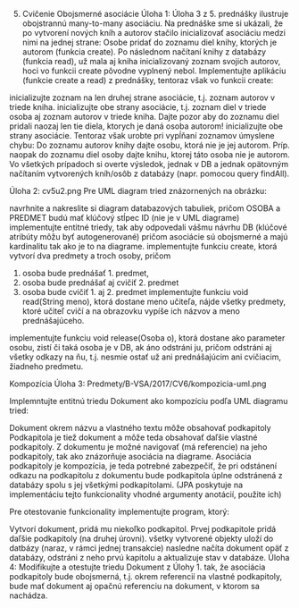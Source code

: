 5. Cvičenie
Obojsmerné asociácie
Úloha 1:
Úloha 3 z 5. prednášky ilustruje obojstrannú many-to-many asociáciu. Na prednáške sme si ukázali, že po vytvorení nových kníh a autorov stačilo inicializovať asociáciu medzi nimi na jednej strane: Osobe pridať do zoznamu diel knihy, ktorých je autorom (funkcia create). Po následnom načítaní knihy z databázy (funkcia read), už mala aj kniha inicializovaný zoznam svojich autorov, hoci vo funkcii create pôvodne vyplnený nebol. Implementujte aplikáciu (funkcie create a read) z prednášky, tentoraz však vo funkcii create:

inicializujte zoznam na len druhej strane asociácie, t.j. zoznam autorov v triede kniha.
inicializujte obe strany asociácie, t.j. zoznam diel v triede osoba aj zoznam autorov v triede kniha. Dajte pozor aby do zoznamu diel pridali naozaj len tie diela, ktorych je daná osoba autorom!
inicializujte obe strany asociácie. Tentoraz však urobte pri vypĺňaní zoznamov úmyslene chybu: Do zoznamu autorov knihy dajte osobu, ktorá nie je jej autorom. Príp. naopak do zoznamu diel osoby dajte knihu, ktorej táto osoba nie je autorom.
Vo všetkých prípadoch si overte výsledok, jednak v DB a jednak opätovným načítaním vytvorených kníh/osôb z databázy (napr. pomocou query findAll).

Úloha 2:
cv5u2.png Pre UML diagram tried znázornených na obrázku:

navrhnite a nakreslite si diagram databazových tabuliek, pričom OSOBA a PREDMET budú mať klúčový stĺpec ID (nie je v UML diagrame)
implementujte entitné triedy, tak aby odpovedali vášmu návrhu DB (klúčové atribúty môžu byť autogenerované) pričom asociácie sú obojsmerné a majú kardinalitu tak ako je to na diagrame.
implementujte funkciu create, ktorá vytvorí dva predmety a troch osoby, pričom

1. osoba bude prednášať 1. predmet,
2. osoba bude prednášať aj cvičiť 2. predmet
3. osoba bude cvičiť 1. aj 2. predmet
implementujte funkciu void read(String meno), ktorá dostane meno učiteľa, nájde všetky predmety, ktoré učiteľ cvičí a na obrazovku vypíše ich názvov a meno prednášajúceho.

implementujte funkciu void release(Osoba o), ktorá dostane ako parameter osobu, zistí či taká osoba je v DB, ak áno odstráni ju, pričom odstráni aj všetky odkazy na ňu, t.j. nesmie ostať už ani prednášajúcim ani cvičiacim, žiadneho predmetu.

Kompozícia
Úloha 3:
Predmety/B-VSA/2017/CV6/kompozicia-uml.png

Implemntujte entitnú triedu Dokument ako kompozíciu podľa UML diagramu tried:

Dokument okrem názvu a vlastného textu môže obsahovať podkapitoly
Podkapitola je tiež dokument a môže teda obsahovať daľšie vlastné podkapitoly.
Z dokumentu je možné navigovať (má referencie) na jeho podkapitoly, tak ako znázorňuje asociácia na diagrame.
Asociácia podkapitoly je kompozícia, je teda potrebné zabezpečiť, že pri odstánení odkazu na podkapitolu z dokumentu bude podkapitola úplne odstránená z databázy spolu s jej všetkými podkapitolami. (JPA poskytuje na implementáciu tejto funkcionality vhodné argumenty anotácií, použite ich)

Pre otestovanie funkcionality implementujte program, ktorý:

Vytvorí dokument, pridá mu niekoľko podkapitol.
Prvej podkapitole pridá daľšie podkapitoly (na druhej úrovni).
všetky vytvorené objekty uloží do datbázy (naraz, v rámci jednej transakcie)
nasledne načíta dokument opäť z databázy, odstráni z neho prvú kapitolu a aktualizuje stav v databáze.
Úloha 4:
Modifikujte a otestujte triedu Dokument z Úlohy 1. tak, že asociácia podkapitoly bude obojsmerná, t.j. okrem referencií na vlastné podkapitoly, bude mať dokument aj opačnú referenciu na dokument, v ktorom sa nachádza.